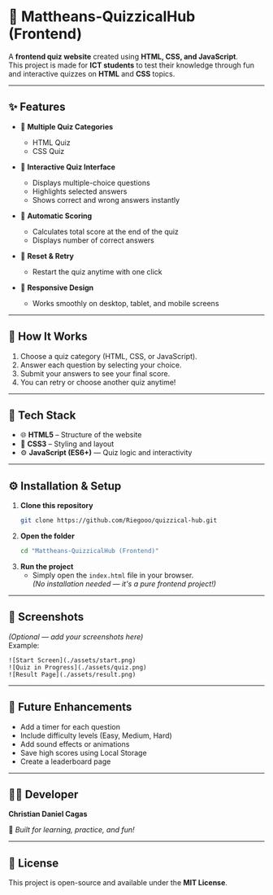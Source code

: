 # 🧠 Mattheans-QuizzicalHub (Frontend)

A **frontend quiz website** created using **HTML, CSS, and JavaScript**.  
This project is made for **ICT students** to test their knowledge through fun and interactive quizzes on **HTML** and **CSS** topics.

---

## ✨ Features

- 🧩 **Multiple Quiz Categories**
  - HTML Quiz  
  - CSS Quiz  

- 💬 **Interactive Quiz Interface**
  - Displays multiple-choice questions  
  - Highlights selected answers  
  - Shows correct and wrong answers instantly  

- 🧮 **Automatic Scoring**
  - Calculates total score at the end of the quiz  
  - Displays number of correct answers  

- 🔁 **Reset & Retry**
  - Restart the quiz anytime with one click  

- 📱 **Responsive Design**
  - Works smoothly on desktop, tablet, and mobile screens  

---

## 🧠 How It Works

1. Choose a quiz category (HTML, CSS, or JavaScript).  
2. Answer each question by selecting your choice.  
3. Submit your answers to see your final score.  
4. You can retry or choose another quiz anytime!  

---

## 🧰 Tech Stack

- 🌐 **HTML5** – Structure of the website  
- 🎨 **CSS3** – Styling and layout
- ⚙️ **JavaScript (ES6+)** — Quiz logic and interactivity

---

## ⚙️ Installation & Setup

1. **Clone this repository**
   ```bash
   git clone https://github.com/Riegooo/quizzical-hub.git
   ```
2. **Open the folder**
   ```bash
   cd "Mattheans-QuizzicalHub (Frontend)"
   ```
3. **Run the project**
   - Simply open the `index.html` file in your browser.  
   *(No installation needed — it's a pure frontend project!)*

---

## 📸 Screenshots

*(Optional — add your screenshots here)*  
Example:
```
![Start Screen](./assets/start.png)
![Quiz in Progress](./assets/quiz.png)
![Result Page](./assets/result.png)
```

---

## 🚀 Future Enhancements

- Add a timer for each question  
- Include difficulty levels (Easy, Medium, Hard)  
- Add sound effects or animations  
- Save high scores using Local Storage  
- Create a leaderboard page  

---

## 👨‍💻 Developer

**Christian Daniel Cagas**  

🎯 *Built for learning, practice, and fun!*

---

## 📝 License

This project is open-source and available under the **MIT License**.
